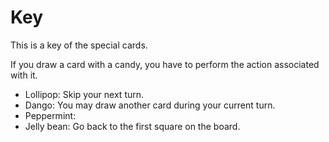 # Key  
This is a key of the special cards.  

If you draw a card with a candy, you have to perform the action associated with it.

* Lollipop: Skip your next turn. 
* Dango: You may draw another card during your current turn.  
* Peppermint: 
* Jelly bean: Go back to the first square on the board.
